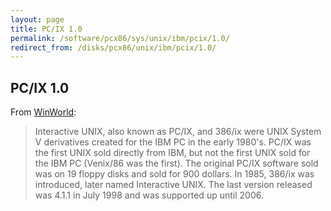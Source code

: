 ```yaml
---
layout: page
title: PC/IX 1.0
permalink: /software/pcx86/sys/unix/ibm/pcix/1.0/
redirect_from: /disks/pcx86/unix/ibm/pcix/1.0/
---
```


PC/IX 1.0
---------

From [WinWorld](https://winworldpc.com/product/pc-ix):

> Interactive UNIX, also known as PC/IX, and 386/ix were UNIX System V derivatives created for the IBM PC in the
early 1980's.  PC/IX was the first UNIX sold directly from IBM, but not the first UNIX sold for the IBM PC (Venix/86
was the first).  The original PC/IX software sold was on 19 floppy disks and sold for 900 dollars.  In 1985,
386/ix was introduced, later named Interactive UNIX.  The last version released was 4.1.1 in July 1998 and was
supported up until 2006.
